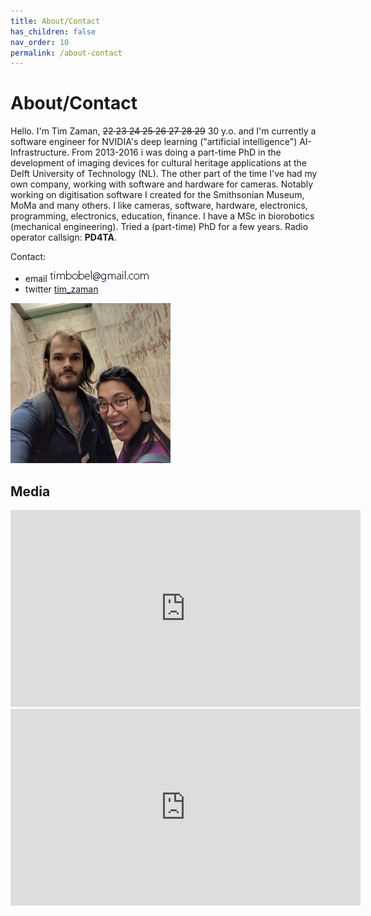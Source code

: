 ```yaml
---
title: About/Contact
has_children: false
nav_order: 10
permalink: /about-contact
---
```


# About/Contact

Hello. I'm Tim Zaman, ~~22 23 24 25 26 27 28 29~~ 30 y.o. and I'm currently a software engineer for NVIDIA's deep learning ("artificial intelligence") AI-Infrastructure. From 2013-2016 i was doing a part-time PhD in the development of imaging devices for cultural heritage applications at the Delft University of Technology (NL). The other part of the time I've had my own company, working with software and hardware for cameras. Notably working on digitisation software I created for the Smithsonian Museum, MoMa and many others. I like cameras, software, hardware, electronics, programming, electronics, education, finance. I have a MSc in biorobotics (mechanical engineering). Tried a (part-time) PhD for a few years. Radio operator callsign: **PD4TA**.

Contact:

* email ![Image](docs/about/email.jpg)
* twitter [tim_zaman](https://twitter.com/tim_zaman)

<img src="docs/about/tzdnz-NYC-2019.jpg" alt="dotaclient schema" width="256"/>

## Media

<iframe width="560" height="315" src="https://www.youtube.com/embed/kShT_Z3GJSU" frameborder="0" allow="accelerometer; autoplay; encrypted-media; gyroscope; picture-in-picture" allowfullscreen></iframe>

<iframe width="560" height="315" src="https://www.youtube.com/embed/er5N1Zv3oac" frameborder="0" allow="accelerometer; autoplay; encrypted-media; gyroscope; picture-in-picture" allowfullscreen></iframe>